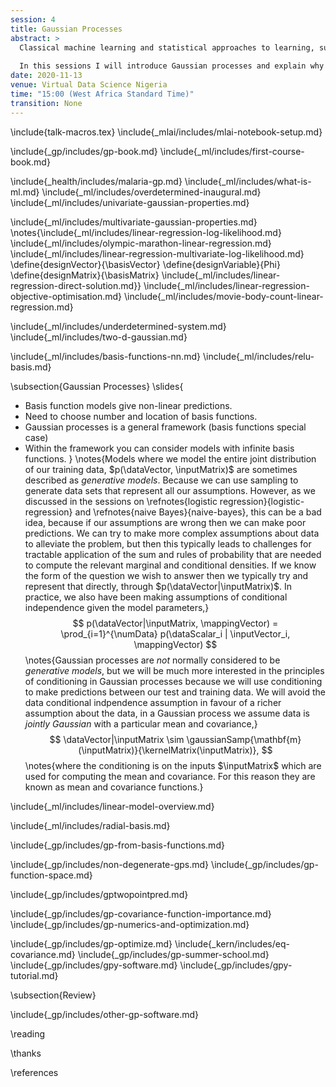 ```yaml
---
session: 4
title: Gaussian Processes
abstract: >
  Classical machine learning and statistical approaches to learning, such as neural networks and linear regression, assume a parametric form for functions. Gaussian process models are an alternative approach that assumes a probabilistic prior over functions. This brings benefits, in that uncertainty of function estimation is sustained throughout inference, and some challenges: algorithms for fitting Gaussian processes tend to be more complex than parametric models. 
  
  In this sessions I will introduce Gaussian processes and explain why sustaining uncertainty is important. 
date: 2020-11-13
venue: Virtual Data Science Nigeria
time: "15:00 (West Africa Standard Time)"
transition: None
---
```


\include{talk-macros.tex}
\include{_mlai/includes/mlai-notebook-setup.md}

\include{_gp/includes/gp-book.md}
\include{_ml/includes/first-course-book.md}
<!--include{_gp/includes/what-is-a-gp.md}-->

\include{_health/includes/malaria-gp.md}
\include{_ml/includes/what-is-ml.md}
\include{_ml/includes/overdetermined-inaugural.md}
\include{_ml/includes/univariate-gaussian-properties.md}


\include{_ml/includes/multivariate-gaussian-properties.md}
\notes{\include{_ml/includes/linear-regression-log-likelihood.md}
\include{_ml/includes/olympic-marathon-linear-regression.md}
\include{_ml/includes/linear-regression-multivariate-log-likelihood.md}
\define{designVector}{\basisVector}
\define{designVariable}{Phi}
\define{designMatrix}{\basisMatrix}
\include{_ml/includes/linear-regression-direct-solution.md}}
\include{_ml/includes/linear-regression-objective-optimisation.md}
\include{_ml/includes/movie-body-count-linear-regression.md}

\include{_ml/includes/underdetermined-system.md}
\include{_ml/includes/two-d-gaussian.md}

\include{_ml/includes/basis-functions-nn.md}
\include{_ml/includes/relu-basis.md}

\subsection{Gaussian Processes}
\slides{
* Basis function models give non-linear predictions.
* Need to choose number and location of basis functions. 
* Gaussian processes is a general framework (basis functions special case)
* Within the framework you can consider models with infinite basis functions.
}
\notes{Models where we model the entire joint distribution of our training data, $p(\dataVector, \inputMatrix)$ are sometimes described as *generative models*. Because we can use sampling to generate data sets that represent all our assumptions. However, as we discussed in the sessions on \refnotes{logistic regression}{logistic-regression} and \refnotes{naive Bayes}{naive-bayes}, this can be a bad idea, because if our assumptions are wrong then we can make poor predictions. We can try to make more complex assumptions about data to alleviate the problem, but then this typically leads to challenges for tractable application of the sum and rules of probability that are needed to compute the relevant marginal and conditional densities. If we know the form of the question we wish to answer then we typically try and represent that directly, through $p(\dataVector|\inputMatrix)$.  In practice, we also have been making assumptions of conditional independence given the model parameters,}
$$
p(\dataVector|\inputMatrix, \mappingVector) =
\prod_{i=1}^{\numData} p(\dataScalar_i | \inputVector_i, \mappingVector)
$$
\notes{Gaussian processes are *not* normally considered to be *generative models*, but we will be much more interested in the principles of conditioning in Gaussian processes because we will use conditioning to make predictions between our test and training data. We will avoid the data conditional indpendence assumption in favour of a richer assumption about the data, in a Gaussian process we assume data is *jointly Gaussian* with a particular mean and covariance,}
$$
\dataVector|\inputMatrix \sim \gaussianSamp{\mathbf{m}(\inputMatrix)}{\kernelMatrix(\inputMatrix)},
$$
\notes{where the conditioning is on the inputs $\inputMatrix$ which are used for computing the mean and covariance. For this reason they are known as mean and covariance functions.}



\include{_ml/includes/linear-model-overview.md}

\include{_ml/includes/radial-basis.md}

\include{_gp/includes/gp-from-basis-functions.md}

\include{_gp/includes/non-degenerate-gps.md}
\include{_gp/includes/gp-function-space.md}

\include{_gp/includes/gptwopointpred.md}

\include{_gp/includes/gp-covariance-function-importance.md}
\include{_gp/includes/gp-numerics-and-optimization.md}

\include{_gp/includes/gp-optimize.md}
\include{_kern/includes/eq-covariance.md}
\include{_gp/includes/gp-summer-school.md}
\include{_gp/includes/gpy-software.md}
\include{_gp/includes/gpy-tutorial.md}

\subsection{Review}

\include{_gp/includes/other-gp-software.md}

\reading

\thanks

\references



